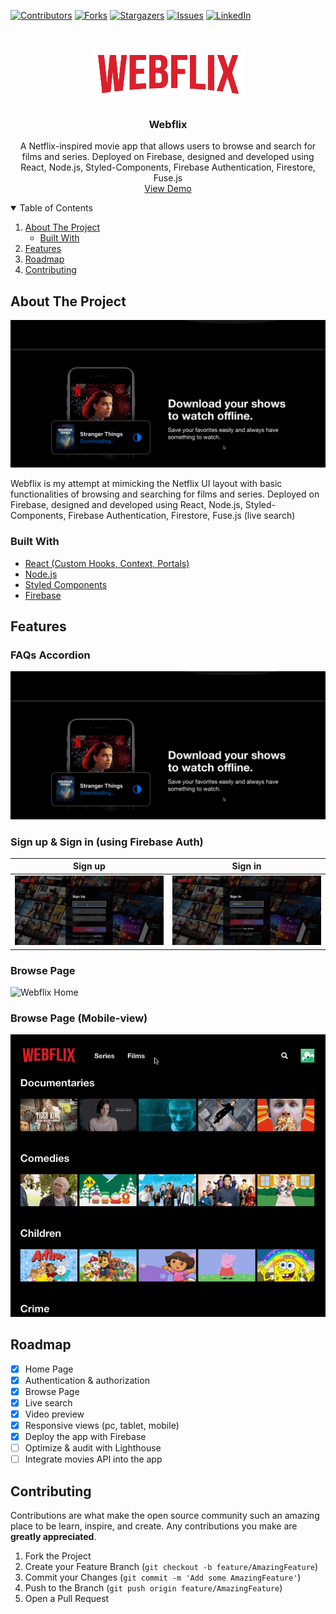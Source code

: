 [![Contributors][contributors-shield]][contributors-url]
[![Forks][forks-shield]][forks-url]
[![Stargazers][stars-shield]][stars-url]
[![Issues][issues-shield]][issues-url]
[![LinkedIn][linkedin-shield]][linkedin-url]

<!-- PROJECT LOGO -->
<br />
<p align="center">
  <a href="https://github.com/willtrinh/webflix">
    <img src="src/logo.png" alt="Logo">
  </a>

  <h3 align="center">Webflix</h3>

  <p align="center">
    A Netflix-inspired movie app that allows users to browse and search for films and series. Deployed on Firebase, designed and developed using React, Node.js, Styled-Components, Firebase Authentication, Firestore, Fuse.js
    <br />
    <a href="https://webflix-827b1.web.app/">View Demo</a>
  </p>
</p>

<!-- TABLE OF CONTENTS -->
<details open="open">
  <summary>Table of Contents</summary>
  <ol>
    <li>
      <a href="#about-the-project">About The Project</a>
      <ul>
        <li><a href="#built-with">Built With</a></li>
      </ul>
    </li>
        <li>
      <a href="#features">Features</a>
    </li>
    <li><a href="#roadmap">Roadmap</a></li>
    <li><a href="#contributing">Contributing</a></li>
  </ol>
</details>

<!-- ABOUT THE PROJECT -->

## About The Project

![Webflix Home](https://raw.githubusercontent.com/willtrinh/webflix/master/public/readme/home.gif)

Webflix is my attempt at mimicking the Netflix UI layout with basic functionalities of browsing and searching for films and series. Deployed on Firebase, designed and developed using React, Node.js, Styled-Components, Firebase Authentication, Firestore, Fuse.js (live search)

### Built With

- [React (Custom Hooks, Context, Portals)](https://reactjs.org/)
- [Node.js](https://nodejs.org/en/)
- [Styled Components](https://styled-components.com/)
- [Firebase](https://firebase.google.com/)

<!-- FEATURES -->

## Features

### FAQs Accordion

![Webflix Home](https://raw.githubusercontent.com/willtrinh/webflix/master/public/readme/home.gif)

### Sign up & Sign in (using Firebase Auth)

|                                            Sign up                                             |                                            Sign in                                             |
| :--------------------------------------------------------------------------------------------: | :--------------------------------------------------------------------------------------------: |
| ![signup](https://raw.githubusercontent.com/willtrinh/webflix/master/public/readme/signup.gif) | ![signin](https://raw.githubusercontent.com/willtrinh/webflix/master/public/readme/signin.gif) |

### Browse Page

![Webflix Home](https://raw.githubusercontent.com/willtrinh/webflix/master/public/readme/browse.gif)

### Browse Page (Mobile-view)

![Webflix Home](https://raw.githubusercontent.com/willtrinh/webflix/master/public/readme/browse-mobile.gif)

<!-- ROADMAP -->

## Roadmap

- [x] Home Page
- [x] Authentication & authorization
- [x] Browse Page
- [x] Live search
- [x] Video preview
- [x] Responsive views (pc, tablet, mobile)
- [x] Deploy the app with Firebase
- [ ] Optimize & audit with Lighthouse
- [ ] Integrate movies API into the app

<!-- CONTRIBUTING -->

## Contributing

Contributions are what make the open source community such an amazing place to be learn, inspire, and create. Any contributions you make are **greatly appreciated**.

1. Fork the Project
2. Create your Feature Branch (`git checkout -b feature/AmazingFeature`)
3. Commit your Changes (`git commit -m 'Add some AmazingFeature'`)
4. Push to the Branch (`git push origin feature/AmazingFeature`)
5. Open a Pull Request

<!-- MARKDOWN LINKS & IMAGES -->
<!-- https://www.markdownguide.org/basic-syntax/#reference-style-links -->

[contributors-shield]: https://img.shields.io/github/contributors/willtrinh/webflix.svg?style=for-the-badge
[contributors-url]: https://github.com/willtrinh/webflix/graphs/contributors
[forks-shield]: https://img.shields.io/github/forks/willtrinh/webflix.svg?style=for-the-badge
[forks-url]: https://github.com/willtrinh/webflix/network/members
[stars-shield]: https://img.shields.io/github/stars/willtrinh/webflix.svg?style=for-the-badge
[stars-url]: https://github.com/willtrinh/webflix/stargazers
[issues-shield]: https://img.shields.io/github/issues/willtrinh/webflix.svg?style=for-the-badge
[issues-url]: https://github.com/willtrinh/webflix/issues
[license-shield]: https://img.shields.io/github/license/willtrinh/webflix.svg?style=for-the-badge
[license-url]: https://github.com/willtrinh/webflix/blob/master/LICENSE.txt
[linkedin-shield]: https://img.shields.io/badge/-LinkedIn-black.svg?style=for-the-badge&logo=linkedin&colorB=555
[linkedin-url]: https://linkedin.com/in/williamtrinh
[product-screenshot]: images/screenshot.png
